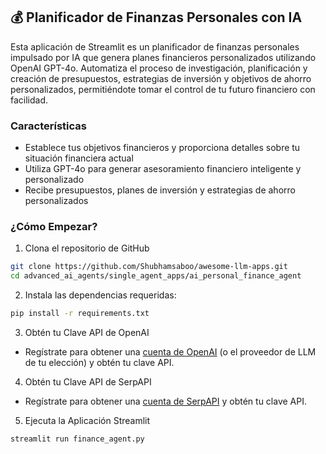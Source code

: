 ## 💰 Planificador de Finanzas Personales con IA
Esta aplicación de Streamlit es un planificador de finanzas personales impulsado por IA que genera planes financieros personalizados utilizando OpenAI GPT-4o. Automatiza el proceso de investigación, planificación y creación de presupuestos, estrategias de inversión y objetivos de ahorro personalizados, permitiéndote tomar el control de tu futuro financiero con facilidad.

### Características
- Establece tus objetivos financieros y proporciona detalles sobre tu situación financiera actual
- Utiliza GPT-4o para generar asesoramiento financiero inteligente y personalizado
- Recibe presupuestos, planes de inversión y estrategias de ahorro personalizados

### ¿Cómo Empezar?

1. Clona el repositorio de GitHub

```bash
git clone https://github.com/Shubhamsaboo/awesome-llm-apps.git
cd advanced_ai_agents/single_agent_apps/ai_personal_finance_agent
```
2. Instala las dependencias requeridas:

```bash
pip install -r requirements.txt
```
3. Obtén tu Clave API de OpenAI

- Regístrate para obtener una [cuenta de OpenAI](https://platform.openai.com/) (o el proveedor de LLM de tu elección) y obtén tu clave API.

4. Obtén tu Clave API de SerpAPI

- Regístrate para obtener una [cuenta de SerpAPI](https://serpapi.com/) y obtén tu clave API.

5. Ejecuta la Aplicación Streamlit
```bash
streamlit run finance_agent.py
```